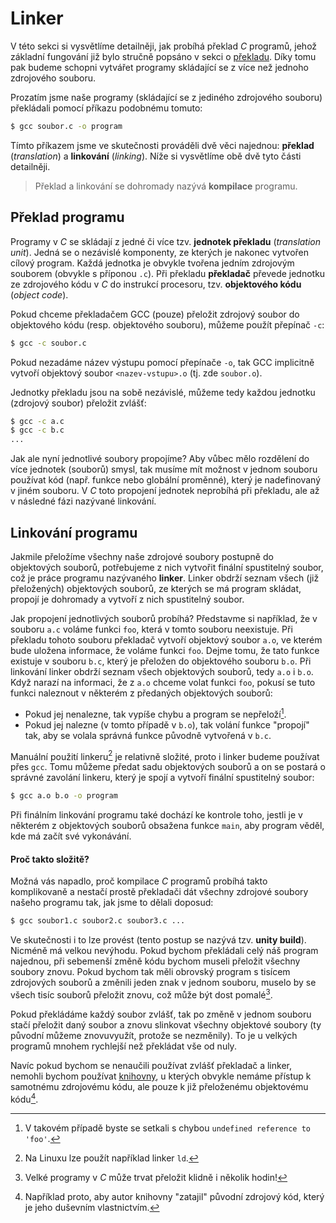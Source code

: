 # Linker
V této sekci si vysvětlíme detailněji, jak probíhá překlad *C* programů, jehož základní fungování
již bylo stručně popsáno v sekci o [překladu](../../prostredi/preklad_programu.md). Díky tomu pak
budeme schopni vytvářet programy skládající se z více než jednoho zdrojového souboru.

Prozatím jsme naše programy (skládající se z jediného zdrojového souboru) překládali pomocí
příkazu podobnému tomuto:

```bash
$ gcc soubor.c -o program
```

Tímto příkazem jsme ve skutečnosti prováděli dvě věci najednou: **překlad** (*translation*) a
**linkování** (*linking*). Níže si vysvětlíme obě dvě tyto části detailněji.

> Překlad a linkování se dohromady nazývá **kompilace** programu.  

## Překlad programu
Programy v *C* se skládají z jedné či více tzv. **jednotek překladu** (*translation unit*). Jedná se
o nezávislé komponenty, ze kterých je nakonec vytvořen cílový program. Každá jednotka je obvykle
tvořena jedním zdrojovým souborem (obvykle s příponou `.c`). Při překladu **překladač** převede
jednotku ze zdrojového kódu v *C* do instrukcí procesoru, tzv. **objektového kódu** (*object code*).

Pokud chceme překladačem GCC (pouze) přeložit zdrojový soubor do objektového kódu (resp.
objektového souboru), můžeme použít přepínač `-c`:

```bash
$ gcc -c soubor.c
```

Pokud nezadáme název výstupu pomocí přepínače `-o`, tak GCC implicitně vytvoří objektový soubor
`<nazev-vstupu>.o` (tj. zde `soubor.o`).

Jednotky překladu jsou na sobě nezávislé, můžeme tedy každou jednotku (zdrojový soubor) přeložit
zvlášť:

```bash
$ gcc -c a.c
$ gcc -c b.c
...
```


Jak ale nyní jednotlivé soubory propojíme? Aby vůbec mělo rozdělení do více jednotek (souborů) smysl,
tak musíme mít možnost v jednom souboru používat kód (např. funkce nebo globální proměnné), který je
nadefinovaný v jiném souboru. V *C* toto propojení jednotek neprobíhá při překladu, ale až v následné
fázi nazývané linkování.

## Linkování programu
Jakmile přeložíme všechny naše zdrojové soubory postupně do objektových souborů, potřebujeme z nich
vytvořit finální spustitelný soubor, což je práce programu nazývaného **linker**. Linker obdrží
seznam všech (již přeložených) objektových souborů, ze kterých se má program skládat, propojí je
dohromady a vytvoří z nich spustitelný soubor.

Jak propojení jednotlivých souborů probíhá? Představme si například, že v souboru `a.c` voláme
funkci `foo`, která v tomto souboru neexistuje. Při překladu tohoto souboru překladač vytvoří
objektový soubor `a.o`, ve kterém bude uložena informace, že voláme funkci `foo`. Dejme tomu, že
tato funkce existuje v souboru `b.c`, který je přeložen do objektového souboru `b.o`. Při linkování
linker obdrží seznam všech objektových souborů, tedy `a.o` i `b.o`. Když narazí na informaci, že z
`a.o` chceme volat funkci `foo`, pokusí se tuto funkci naleznout v některém z předaných objektových
souborů:
- Pokud jej nenalezne, tak vypíše chybu a program se nepřeloží[^1].
- Pokud jej nalezne (v tomto případě v `b.o`), tak volání funkce "propojí" tak, aby se volala správná
funkce původně vytvořená v `b.c`.

[^1]: V takovém případě byste se setkali s chybou `undefined reference to 'foo'`.

Manuální použití linkeru[^2] je relativně složité, proto i linker budeme používat přes `gcc`. Tomu
můžeme předat sadu objektových souborů a on se postará o správné zavolání linkeru, který je spojí
a vytvoří finální spustitelný soubor:

```bash
$ gcc a.o b.o -o program
```

[^2]: Na Linuxu lze použít například linker `ld`.

Při finálním linkování programu také dochází ke kontrole toho, jestli je v některém z objektových
souborů obsažena funkce `main`, aby program věděl, kde má začít své vykonávání.

#### Proč takto složitě?
Možná vás napadlo, proč kompilace *C* programů probíhá takto komplikovaně a nestačí prostě překladači
dát všechny zdrojové soubory našeho programu tak, jak jsme to dělali doposud:

```bash
$ gcc soubor1.c soubor2.c soubor3.c ...
```

Ve skutečnosti i to lze provést (tento postup se nazývá tzv. **unity build**). Nicméně má velkou
nevýhodu. Pokud bychom překládali celý náš program najednou, při sebemenší změně kódu bychom museli
přeložit všechny soubory znovu. Pokud bychom tak měli obrovský program s tisícem zdrojových souborů
a změnili jeden znak v jednom souboru, muselo by se všech tisíc souborů přeložit znovu, což může být
dost pomalé[^3].

Pokud překládáme každý soubor zvlášť, tak po změně v jednom souboru stačí přeložit daný soubor a znovu
slinkovat všechny objektové soubory (ty původní můžeme znovuvyužít, protože se nezměnily). To je u
velkých programů mnohem rychlejší než překládat vše od nuly.

[^3]: Velké programy v *C* může trvat přeložit klidně i několik hodin!

Navíc pokud bychom se nenaučili používat zvlášť překladač a linker, nemohli bychom používat
[knihovny](knihovny.md), u kterých obvykle nemáme přístup k samotnému zdrojovému kódu, ale pouze k
již přeloženému objektovému kódu[^4].

[^4]: Například proto, aby autor knihovny "zatajil" původní zdrojový kód, který je jeho duševním
vlastnictvím.
